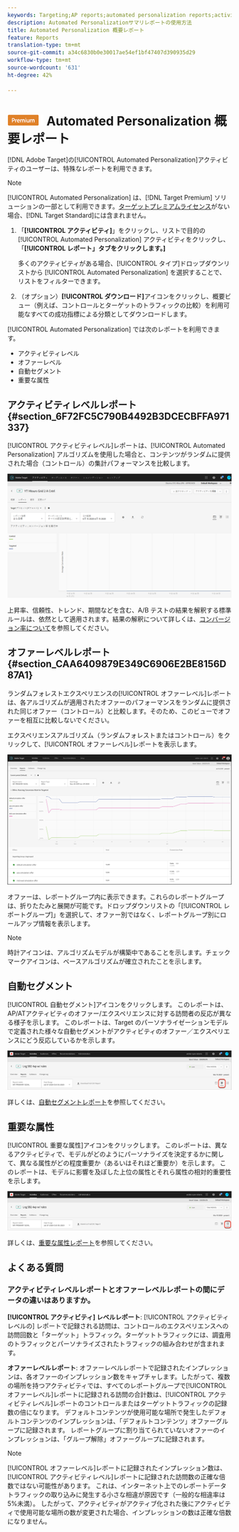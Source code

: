 ```yaml
---
keywords: Targeting;AP reports;automated personalization reports;activity level report;offer level report;offer detail report
description: Automated Personalizationサマリレポートの使用方法
title: Automated Personalization 概要レポート
feature: Reports
translation-type: tm+mt
source-git-commit: a34c6830b0e30017ae54ef1bf47407d390935d29
workflow-type: tm+mt
source-wordcount: '631'
ht-degree: 42%

---
```



# ![Premium](/help/assets/premium.png) Automated Personalization 概要レポート

[!DNL Adobe Target]の[!UICONTROL Automated Personalization]アクティビティのユーザーは、特殊なレポートを利用できます。

>[!NOTE]
>
>[!UICONTROL Automated Personalization] は、[!DNL Target Premium] ソリューションの一部として利用できます。[ターゲットプレミアムライセンス](/help/c-intro/intro.md#premium)がない場合、[!DNL Target Standard]には含まれません。

1. 「**[!UICONTROL アクティビティ]**」をクリックし、リストで目的の [!UICONTROL Automated Personalization] アクティビティをクリックし、「**[!UICONTROL レポート」タブをクリックします。]**

   多くのアクティビティがある場合、[!UICONTROL タイプ]ドロップダウンリストから [!UICONTROL Automated Personalization] を選択することで、リストをフィルターできます。

1. （オプション）**[!UICONTROL ダウンロード]**&#x200B;アイコンをクリックし、概要ビュー（例えば、コントロールとターゲットのトラフィックの比較）を利用可能なすべての成功指標による分類としてダウンロードします。

[!UICONTROL Automated Personalization] では次のレポートを利用できます。

* アクティビティレベル
* オファーレベル
* 自動セグメント
* 重要な属性

## アクティビティレベルレポート {#section_6F72FC5C790B4492B3DCECBFFA971337}

[!UICONTROL アクティビティレベル]レポートは、[!UICONTROL Automated Personalization] アルゴリズムを使用した場合と、コンテンツがランダムに提供された場合（コントロール）の集計パフォーマンスを比較します。

![アクティビティレベルレポート](/help/c-reports/assets/box_plot_ap.png)

上昇率、信頼性、トレンド、期間などを含む、A/B テストの結果を解釈する標準ルールは、依然として適用されます。結果の解釈について詳しくは、[コンバージョン率について](/help/c-reports/conversion-rate.md#concept_2D9FEDE8F94A485DAC86D611BFBDC844)を参照してください。

## オファーレベルレポート {#section_CAA6409879E349C6906E2BE8156D87A1}

ランダムフォレストエクスペリエンスの[!UICONTROL オファーレベル]レポートは、各アルゴリズムが適用されたオファーのパフォーマンスをランダムに提供された同じオファー（コントロール）と比較します。そのため、このビューでオファーを相互に比較しないでください。

エクスペリエンスアルゴリズム（ランダムフォレストまたはコントロール）をクリックして、[!UICONTROL オファーレベル]レポートを表示します。

![](assets/ap_OfferLevelRpt.png)

オファーは、レポートグループ内に表示できます。これらのレポートグループは、折りたたみと展開が可能です。ドロップダウンリストの「[!UICONTROL レポートグループ]」を選択して、オファー別ではなく、レポートグループ別にロールアップ情報を表示します。

>[!NOTE]
>
>時計アイコンは、アルゴリズムモデルが構築中であることを示します。チェックマークアイコンは、ベースアルゴリズムが確立されたことを示します。

## 自動セグメント

[!UICONTROL 自動セグメント]アイコンをクリックします。 このレポートは、AP/ATアクティビティのオファー/エクスペリエンスに対する訪問者の反応が異なる様子を示します。 このレポートは、Target のパーソナライゼーションモデルで定義された様々な自動セグメントがアクティビティのオファー／エクスペリエンスにどう反応しているかを示します。

![自動セグメントアイコン](/help/c-reports/assets/icon-automated-sements-ap.png)

詳しくは、[自動セグメントレポート](/help/c-reports/c-personalization-insights-reports/automated-segments-report.md)を参照してください。

## 重要な属性

[!UICONTROL 重要な属性]アイコンをクリックします。 このレポートは、異なるアクティビティで、モデルがどのようにパーソナライズを決定するかに関して、異なる属性がどの程度重要か（あるいはそれほど重要か）を示します。 このレポートは、モデルに影響を及ぼした上位の属性とそれら属性の相対的重要性を示します。

![重要な属性アイコン](/help/c-reports/assets/icon-important-attributes-ap.png)

詳しくは、[重要な属性レポート](/help/c-reports/c-personalization-insights-reports/important-attributes-report.md)を参照してください。

## よくある質問

### アクティビティレベルレポートとオファーレベルレポートの間にデータの違いはありますか。

**[!UICONTROL アクティビティ] レベルレポート**: [!UICONTROL アクティビティレベルの] レポートで記録される訪問は、コントロールのエクスペリエンスへの訪問回数と「ターゲット」トラフィック。ターゲットトラフィックには、調査用のトラフィックとパーソナライズされたトラフィックの組み合わせが含まれます。

**オファーレベルレポート**:  オファーレベルレポートで記録されたインプレッションは、各オファーのインプレッション数をキャプチャします。したがって、複数の場所を持つアクティビティでは、すべてのレポートグループで[!UICONTROL オファーレベル]レポートに記録される訪問の合計数は、[!UICONTROL アクティビティレベル]レポートのコントロールまたはターゲットトラフィックの記録数の倍になります。 デフォルトコンテンツが使用可能な場所で発生したデフォルトコンテンツのインプレッションは、「デフォルトコンテンツ」オファーグループに記録されます。 レポートグループに割り当てられていないオファーのインプレッションは、「グループ解除」オファーグループに記録されます。

>[!NOTE]

[!UICONTROL オファーレベル]レポートに記録されたインプレッション数は、[!UICONTROL アクティビティレベル]レポートに記録された訪問数の正確な倍数ではない可能性があります。 これは、インターネット上でのレポートデータトラフィックの取り込みに発生する小さな相違が原因です（一般的な相違率は5%未満）。 したがって、アクティビティがアクティブ化された後にアクティビティで使用可能な場所の数が変更された場合、インプレッションの数は正確な倍数になりません。
